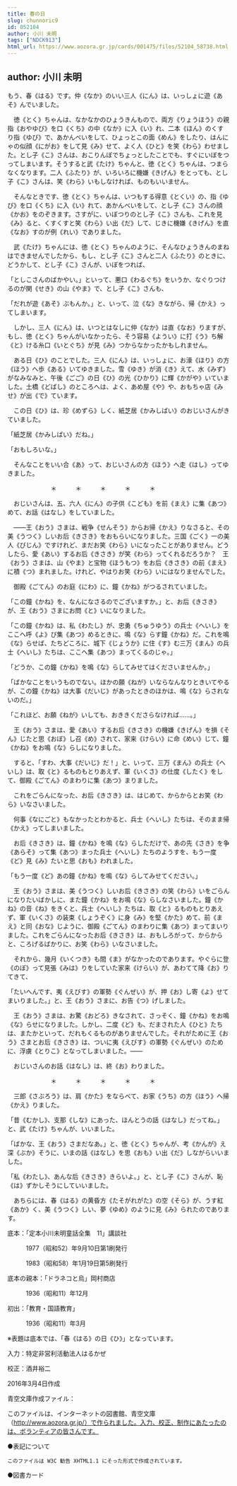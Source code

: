 ```yaml
---
title: 春の日
slug: chunnoric9
id: 052104
author: 小川 未明
tags: ["NDCK913"]
html_url: https://www.aozora.gr.jp/cards/001475/files/52104_58738.html
---
```


## author: 小川 未明

もう、春《はる》です。仲《なか》のいい三人《にん》は、いっしょに遊《あそ》んでいました。

　徳《とく》ちゃんは、なかなかのひょうきんもので、両方《りょうほう》の親指《おやゆび》を口《くち》の中《なか》に入《い》れ、二本《ほん》のくすり指《ゆび》で、あかんべいをして、ひょっとこの面《めん》をしたり、はんにゃの似顔《にがお》をして見《み》せて、よく人《ひと》を笑《わら》わせました。とし子《こ》さんは、おこりんぼでちょっとしたことでも、すぐにいぼをつってしまいます。そうすると武《たけ》ちゃんと、徳《とく》ちゃんは、つまらなくなります。二人《ふたり》が、いろいろに機嫌《きげん》をとっても、とし子《こ》さんは、笑《わら》いもしなければ、ものもいいません。

　そんなときです、徳《とく》ちゃんは、いつもする得意《とくい》の、指《ゆび》を口《くち》に入《い》れて、あかんべいをして、とし子《こ》さんの顔《かお》をのぞきます。さすがに、いぼつりのとし子《こ》さんも、これを見《み》ると、くすくすと笑《わら》い出《だ》して、じきに機嫌《きげん》を直《なお》すのが例《れい》でありました。

　武《たけ》ちゃんには、徳《とく》ちゃんのように、そんなひょうきんのまねはできませんでしたから、もし、とし子《こ》さんと二人《ふたり》のときに、どうかして、とし子《こ》さんが、いぼをつれば、

「としこさんのばかやい。」といって、悪口《わるぐち》をいうか、なぐりつけるのが関《せき》の山《やま》で、とし子《こ》さんも、

「だれが遊《あそ》ぶもんか。」と、いって、泣《な》きながら、帰《かえ》ってしまいます。

　しかし、三人《にん》は、いつとはなしに仲《なか》は直《なお》りますが、もし、徳《とく》ちゃんがいなかったら、そう容易《ようい》に打《う》ち解《と》ける糸口《いとぐち》が見《み》つからなかったかもしれません。

　ある日《ひ》のことでした。三人《にん》は、いっしょに、お濠《ほり》の方《ほう》へ歩《ある》いてゆきました。雪《ゆき》が消《き》えて、水《みず》がなみなみと、午後《ごご》の日《ひ》の光《ひかり》に輝《かがや》いていました。土橋《どばし》のところへは、よく、あめ屋《や》や、おもちゃ店《みせ》が出《で》ています。

　この日《ひ》は、珍《めずら》しく、紙芝居《かみしばい》のおじいさんがきていました。

「紙芝居《かみしばい》だね。」

「おもしろいな。」

　そんなことをいい合《あ》って、おじいさんの方《ほう》へ走《はし》ってゆきました。

　　　　　　　＊　　　＊　　　＊　　　＊　　　＊

　おじいさんは、五、六人《にん》の子供《こども》を前《まえ》に集《あつ》めて、お話《はなし》をしていました。

　――王《おう》さまは、戦争《せんそう》からお帰《かえ》りなさると、その美《うつく》しいお后《きさき》をおもらいになりました。三国《ごく》一の美人《びじん》ですけれど、まだお笑《わら》いになったことがありません。どうしたら、愛《あい》するお后《きさき》が笑《わら》ってくれるだろうか？　王《おう》さまは、山《やま》と宝物《ほうもつ》をお后《きさき》の前《まえ》に積《つ》まれました。けれど、やはりお笑《わら》いにはなりませんでした。

　御殿《ごてん》のお庭《にわ》に、鐘《かね》がつるされていました。

「この鐘《かね》を、なんになさるのでございますか。」と、お后《きさき》が、王《おう》さまにお問《と》いになりました。

「この鐘《かね》は、私《わたし》が、忠勇《ちゅうゆう》の兵士《へいし》をここへ呼《よ》び集《あつ》めるときに、鳴《な》らす鐘《かね》だ。これを鳴《な》らせば、たちどころに、城下《じょうか》に住《す》む三万《まん》の兵士《へいし》たちは、ここへ集《あつ》まってくるのじゃ。」

「どうか、この鐘《かね》を鳴《な》らしてみせてはくださいませんか。」

「ばかなことをいうものでない。ほかの願《ねが》いならなんなりときいてやるが、この鐘《かね》は大事《だいじ》があったときのほかは、鳴《な》らされないのだ。」

「これほど、お願《ねが》いしても、おききくださらなければ……。」

　王《おう》さまは、愛《あい》するお后《きさき》の機嫌《きげん》を損《そん》じたと思《おぼ》し召《め》されて、家来《けらい》に命《めい》じて、鐘《かね》をお鳴《な》らしになりました。

　すると、「すわ、大事《だいじ》だ！」と、いって、三万《まん》の兵士《へいし》は、取《と》るものもとりあえず、軍《いくさ》の仕度《したく》をして、御殿《ごてん》のまわりに集《あつ》まりました。

　これをごらんになった、お后《きさき》は、はじめて、からからとお笑《わら》いなさいました。

　何事《なにごと》もなかったとわかると、兵士《へいし》たちは、そのまま帰《かえ》ってしまいました。

　お后《きさき》は、鐘《かね》を鳴《な》らしただけで、あの先《さき》を争《あらそ》って集《あつ》まった兵士《へいし》たちのようすを、もう一度《ど》見《み》たいと思《おも》われました。

「もう一度《ど》あの鐘《かね》を鳴《な》らしてみせてください。」

　王《おう》さまは、美《うつく》しいお后《きさき》の笑《わら》いをごらんになりたいばかしに、また鐘《かね》をお鳴《な》らしなさいました。鐘《かね》の音《ね》をきくと、兵士《へいし》たちは、取《と》るものもとりあえず、軍《いくさ》の装束《しょうぞく》に身《み》を堅《かた》めて、前《まえ》と同《おな》じように、御殿《ごてん》のまわりに集《あつ》まってまいりました。これをごらんになったお后《きさき》は、おもしろがって、からからと、ころげるばかりに、お笑《わら》いなさいました。

　それから、幾月《いくつき》も間《ま》がなかったのであります。やぐらに登《のぼ》って見張《みは》りをしていた家来《けらい》が、あわてて降《お》りてきて、

「たいへんです、夷《えびす》の軍勢《ぐんぜい》が、押《お》し寄《よ》せてまいりました。」と、王《おう》さまに、お告《つ》げしました。

　王《おう》さまは、お驚《おどろ》きなされて、さっそく、鐘《かね》をお鳴《な》らせになりました。しかし、二度《ど》も、だまされた人《ひと》たちは、またかといって、だれもくるものがありませんでした。それがために王《おう》さまとお后《きさき》は、ついに夷《えびす》の軍勢《ぐんぜい》のために、浮虜《とりこ》となってしまいました。――

　おじいさんのお話《はなし》は、終《お》わりました。

　　　　　　　＊　　　＊　　　＊　　　＊　　　＊

　三郎《さぶろう》は、肩《かた》をならべて、お家《うち》の方《ほう》へ帰《かえ》りました。

「昔《むかし》、支那《しな》にあった、ほんとうの話《はなし》だってね。」と、武《たけ》ちゃんが、いいました。

「ばかな、王《おう》さまだなあ。」と、徳《とく》ちゃんが、考《かんが》え深《ぶか》そうに、いまの話《はなし》を思《おも》い出《だ》しながらいいました。

「私《わたし》、あんな后《きさき》きらいよ。」と、とし子《こ》さんが、恥《は》ずかしそうにしていいました。

　あちらには、春《はる》の黄昏方《たそがれがた》の空《そら》が、うす紅《あか》く、美《うつく》しい、夢《ゆめ》のように見《み》られたのであります。













底本：「定本小川未明童話全集　11」講談社

　　　1977（昭和52）年9月10日第1刷発行

　　　1983（昭和58）年1月19日第5刷発行

底本の親本：「ドラネコと烏」岡村商店

　　　1936（昭和11）年12月

初出：「教育・国語教育」

　　　1936（昭和11）年3月

※表題は底本では、「春《はる》の日《ひ》」となっています。

入力：特定非営利活動法人はるかぜ

校正：酒井裕二

2016年3月4日作成

青空文庫作成ファイル：

このファイルは、インターネットの図書館、青空文庫（http://www.aozora.gr.jp/）で作られました。入力、校正、制作にあたったのは、ボランティアの皆さんです。











●表記について


	このファイルは W3C 勧告 XHTML1.1 にそった形式で作成されています。







●図書カード